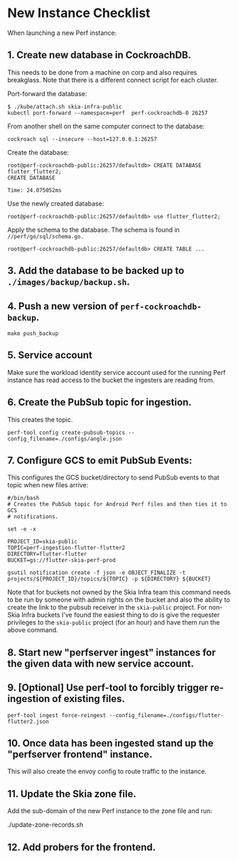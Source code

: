 # New Instance Checklist

When launching a new Perf instance:

## 1. Create new database in CockroachDB.


This needs to be done from a machine on corp and also requires breakglass. Note
that there is a different connect script for each cluster.

Port-forward the database:

```
$ ./kube/attach.sh skia-infra-public
kubectl port-forward --namespace=perf  perf-cockroachdb-0 26257
```

From another shell on the same computer connect to the database:

```
cockroach sql --insecure --host=127.0.0.1:26257
```

Create the database:

```
root@perf-cockroachdb-public:26257/defaultdb> CREATE DATABASE flutter_flutter2;
CREATE DATABASE

Time: 24.075052ms
```

Use the newly created database:

```
root@perf-cockroachdb-public:26257/defaultdb> use flutter_flutter2;
```

Apply the schema to the database. The schema is found
in `//perf/go/sql/schema.go.`

```
root@perf-cockroachdb-public:26257/defaultdb> CREATE TABLE ...
```

## 3. Add the database to be backed up to `./images/backup/backup.sh`.
## 4. Push a new version of `perf-cockroachdb-backup`.

    make push_backup

## 5. Service account

Make sure the workload identity service account used for the running
Perf instance has read access to the bucket the ingesters are reading from.


## 6. Create the PubSub topic for ingestion.

This creates the topic.

```
perf-tool config create-pubsub-topics --config_filename=./configs/angle.json
```

## 7. Configure GCS to emit PubSub Events:

This configures the GCS bucket/directory to send PubSub events to that topic
when new files arrive:

```
#/bin/bash
# Creates the PubSub topic for Android Perf files and then ties it to GCS
# notifications.

set -e -x

PROJECT_ID=skia-public
TOPIC=perf-ingestion-flutter-flutter2
DIRECTORY=flutter-flutter
BUCKET=gs://flutter-skia-perf-prod

gsutil notification create -f json -e OBJECT_FINALIZE -t projects/${PROJECT_ID}/topics/${TOPIC} -p ${DIRECTORY} ${BUCKET}
```

Note that for buckets not owned by the Skia Infra team this command needs to be
run by someone with admin rights on the bucket and also the ability to create
the link to the pubsub receiver in the `skia-public` project. For non-Skia Infra
buckets I've found the easiest thing to do is give the requester privileges to
the `skia-public` project (for an hour) and have them run the above command.

## 8. Start new "perfserver ingest" instances for the given data with new service account.

## 9. [Optional] Use perf-tool to forcibly trigger re-ingestion of existing files.

```
perf-tool ingest force-reingest --config_filename=./configs/flutter-flutter2.json
```

## 10. Once data has been ingested stand up the "perfserver frontend" instance.

This will also create the envoy config to route traffic to the instance.

## 11. Update the Skia zone file.

Add the sub-domain of the new Perf instance to the zone file and run:

   ./update-zone-records.sh

## 12. Add probers for the frontend.
